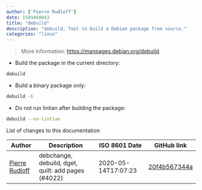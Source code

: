 ```yaml
---
author: ['Pierre Rudloff']
date: 1589468843
title: "debuild"
description: "debuild, Tool to build a Debian package from source."
categories: "linux"
---
```

> More information: <https://manpages.debian.org/debuild>.

- Build the package in the current directory:

```bash
debuild
```

- Build a binary package only:

```bash
debuild -b
```

- Do not run lintian after building the package:

```bash
debuild --no-lintian
```
List of changes to this documentation


Author | Description | ISO 8601 Date | GitHub link
------|-----|-----|-----
[Pierre Rudloff](mailto:contact@rudloff.pro) | debchange, debuild, dget, quilt: add pages (#4022) | 2020-05-14T17:07:23 | [20f4b567344a](https://github.com/tldr-pages/tldr/commit/20f4b567344aee07be76c6f6c440aef99cec69b3)

